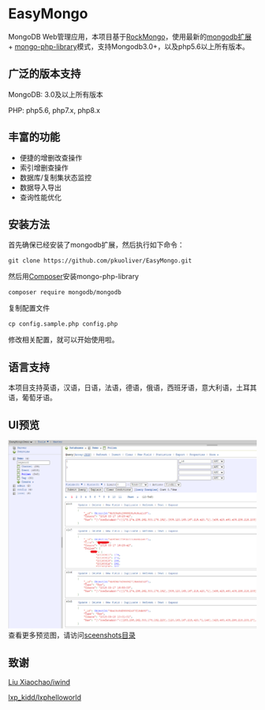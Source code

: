 # EasyMongo
MongoDB Web管理应用，本项目基于[RockMongo](https://github.com/iwind/rockmongo)，使用最新的[mongodb扩展](https://pecl.php.net/package/mongodb) + [mongo-php-library](https://github.com/mongodb/mongo-php-library)模式，支持Mongodb3.0+，以及php5.6以上所有版本。


## 广泛的版本支持
MongoDB: 3.0及以上所有版本

PHP: php5.6, php7.x, php8.x


## 丰富的功能
* 便捷的增删改查操作
* 索引增删查操作
* 数据库/复制集状态监控
* 数据导入导出
* 查询性能优化

## 安装方法
首先确保已经安装了mongodb扩展，然后执行如下命令：
~~~
git clone https://github.com/pkuoliver/EasyMongo.git
~~~
然后用[Composer](https://getcomposer.org/)安装mongo-php-library
~~~
composer require mongodb/mongodb
~~~
复制配置文件
~~~
cp config.sample.php config.php
~~~
修改相关配置，就可以开始使用啦。

## 语言支持
本项目支持英语，汉语，日语，法语，德语，俄语，西班牙语，意大利语，土耳其语，葡萄牙语。

## UI预览
![RUNOOB 图标](./screenshots/ss-main.png "UI预览")
查看更多预览图，请访问[sceenshots目录](./screenshots/)

## 致谢
[Liu Xiaochao/iwind](https://github.com/iwind)

[lxp_kidd/lxphelloworld](https://github.com/lxphelloworld)
